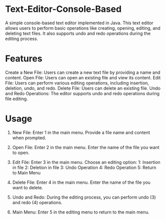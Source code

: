 # Text-Editor-Console-Based
A simple console-based text editor implemented in Java. This text editor allows users to perform basic operations like creating, opening, editing, and deleting text files. It also supports undo and redo operations during the editing process.

# Features
Create a New File: Users can create a new text file by providing a name and content.
Open File: Users can open an existing file and view its content.
Edit File: Users can perform various editing operations, including insertion, deletion, undo, and redo.
Delete File: Users can delete an existing file.
Undo and Redo Operations: The editor supports undo and redo operations during file editing.

# Usage
1. New File:
Enter 1 in the main menu.
Provide a file name and content when prompted.

2. Open File:
Enter 2 in the main menu.
Enter the name of the file you want to open.

3. Edit File:
Enter 3 in the main menu.
Choose an editing option:
1: Insertion in file
2: Deletion in file
3: Undo Operation
4: Redo Operation
5: Return to Main Menu

4. Delete File:
Enter 4 in the main menu.
Enter the name of the file you want to delete.

5. Undo and Redo:
During the editing process, you can perform undo (3) and redo (4) operations.

6. Main Menu:
Enter 5 in the editing menu to return to the main menu.
